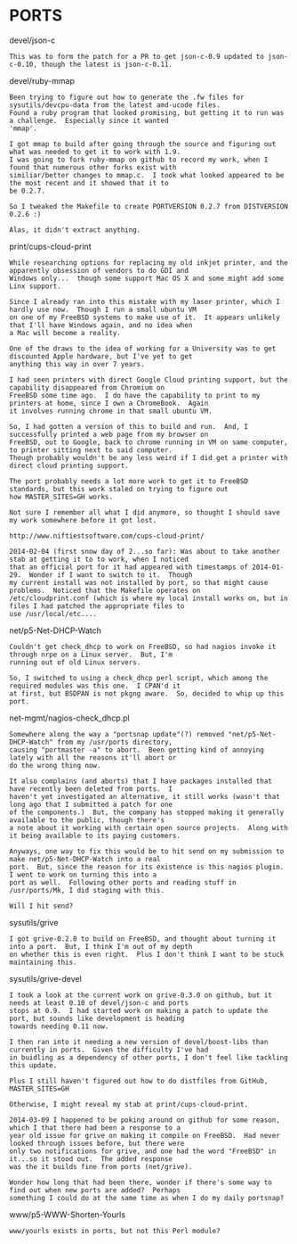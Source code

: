 PORTS
=====
devel/json-c

	This was to form the patch for a PR to get json-c-0.9 updated to json-c-0.10, though the latest is json-c-0.11.

devel/ruby-mmap

	Been trying to figure out how to generate the .fw files for sysutils/devcpu-data from the latest amd-ucode files.
	Found a ruby program that looked promising, but getting it to run was a challenge.  Especially since it wanted
	'mmap'.

	I got mmap to build after going through the source and figuring out what was needed to get it to work with 1.9.
	I was going to fork ruby-mmap on github to record my work, when I found that numerous other forks exist with
	similiar/better changes to mmap.c.  I took what looked appeared to be the most recent and it showed that it to
	be 0.2.7.

	So I tweaked the Makefile to create PORTVERSION 0.2.7 from DISTVERSION 0.2.6 :)

	Alas, it didn't extract anything.

print/cups-cloud-print

	While researching options for replacing my old inkjet printer, and the apparently obsession of vendors to do GDI and
	Windows only...  though some support Mac OS X and some might add some Linx support.

	Since I already ran into this mistake with my laser printer, which I hardly use now.  Though I run a small ubuntu VM
	on one of my FreeBSD systems to make use of it.  It appears unlikely that I'll have Windows again, and no idea when
	a Mac will become a reality.

	One of the draws to the idea of working for a University was to get discounted Apple hardware, but I've yet to get
	anything this way in over 7 years.

	I had seen printers with direct Google Cloud printing support, but the capability disappeared from Chromium on
	FreeBSD some time ago.  I do have the capability to print to my printers at home, since I own a ChromeBook.  Again
	it involves running chrome in that small ubuntu VM.

	So, I had gotten a version of this to build and run.  And, I successfully printed a web page from my browser on
	FreeBSD, out to Google, back to chrome running in VM on same computer, to printer sitting next to said computer.
	Though probably wouldn't be any less weird if I did get a printer with direct cloud printing support.

	The port probably needs a lot more work to get it to FreeBSD standards, but this work staled on trying to figure out
	how MASTER_SITES=GH works.

	Not sure I remember all what I did anymore, so thought I should save my work somewhere before it got lost.
	
	http://www.niftiestsoftware.com/cups-cloud-print/

	2014-02-04 (first snow day of 2...so far): Was about to take another stab at getting it to to work, when I noticed
	that an official port for it had appeared with timestamps of 2014-01-29.  Wonder if I want to switch to it.  Though
	my current install was not installed by port, so that might cause problems.  Noticed that the Makefile operates on
	/etc/cloudprint.conf (which is where my local install works on, but in files I had patched the appropriate files to
	use /usr/local/etc....

net/p5-Net-DHCP-Watch

	Couldn't get check_dhcp to work on FreeBSD, so had nagios invoke it through nrpe on a Linux server.  But, I'm
	running out of old Linux servers.

	So, I switched to using a check_dhcp perl script, which among the required modules was this one.  I CPAN'd it
	at first, but BSDPAN is not pkgng aware.  So, decided to whip up this port.

net-mgmt/nagios-check_dhcp.pl

	Somewhere along the way a "portsnap update"(?) removed "net/p5-Net-DHCP-Watch" from my /usr/ports directory,
	causing "portmaster -a" to abort.  Been getting kind of annoying lately with all the reasons it'll abort or
	do the wrong thing now.

	It also complains (and aborts) that I have packages installed that have recently been deleted from ports.  I
	haven't yet investigated an alternative, it still works (wasn't that long ago that I submitted a patch for one
	of the components.)  But, the company has stopped making it generally available to the public, though there's
	a note about it working with certain open source projects.  Along with it being available to its paying customers.

	Anyways, one way to fix this would be to hit send on my submission to make net/p5-Net-DHCP-Watch into a real
	port.  But, since the reason for its existence is this nagios plugin.  I went to work on turning this into a
	port as well.  Following other ports and reading stuff in /usr/ports/Mk, I did staging with this.

	Will I hit send?

sysutils/grive

	I got grive-0.2.0 to build on FreeBSD, and thought about turning it into a port.  But, I think I'm out of my depth
	on whether this is even right.  Plus I don't think I want to be stuck maintaining this.

sysutils/grive-devel

	I took a look at the current work on grive-0.3.0 on github, but it needs at least 0.10 of devel/json-c and ports
	stops at 0.9.  I had started work on making a patch to update the port, but sounds like development is heading
	towards needing 0.11 now.

	I then ran into it needing a new version of devel/boost-libs than currently in ports.  Given the difficulty I've had
	in buidling as a dependency of other ports, I don't feel like tackling this update.

	Plus I still haven't figured out how to do distfiles from GitHub, MASTER_SITES=GH

	Otherwise, I might reveal my stab at print/cups-cloud-print.

	2014-03-09 I happened to be poking around on github for some reason, which I that there had been a response to a
	year old issue for grive on making it compile on FreeBSD.  Had never looked through issues before, but there were
	only two notifications for grive, and one had the word "FreeBSD" in it...so it stood out.  The added response
	was the it builds fine from ports (net/grive).

	Wonder how long that had been there, wonder if there's some way to find out when new ports are added?  Perhaps
	something I could do at the same time as when I do my daily portsnap?

www/p5-WWW-Shorten-Yourls

	www/yourls exists in ports, but not this Perl module?
